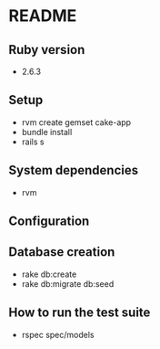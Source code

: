 # README

## Ruby version

*   2.6.3

## Setup

*   rvm create gemset cake-app
*   bundle install
*   rails s

## System dependencies

*   rvm

## Configuration

## Database creation

*   rake db:create
*   rake db:migrate db:seed

## How to run the test suite

*   rspec spec/models
